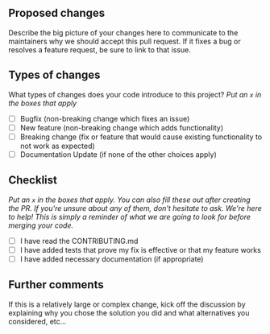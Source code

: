 ## Proposed changes

Describe the big picture of your changes here to communicate to the maintainers why we should accept this pull request. If it fixes a bug or resolves a feature request, be sure to link to that issue.

## Types of changes

What types of changes does your code introduce to this project?
_Put an `x` in the boxes that apply_

-   [ ] Bugfix (non-breaking change which fixes an issue)
-   [ ] New feature (non-breaking change which adds functionality)
-   [ ] Breaking change (fix or feature that would cause existing functionality to not work as expected)
-   [ ] Documentation Update (if none of the other choices apply)

## Checklist

_Put an `x` in the boxes that apply. You can also fill these out after creating the PR. If you're unsure about any of them, don't hesitate to ask. We're here to help! This is simply a reminder of what we are going to look for before merging your code._

-   [ ] I have read the CONTRIBUTING.md
-   [ ] I have added tests that prove my fix is effective or that my feature works
-   [ ] I have added necessary documentation (if appropriate)

## Further comments

If this is a relatively large or complex change, kick off the discussion by explaining why you chose the solution you did and what alternatives you considered, etc...

